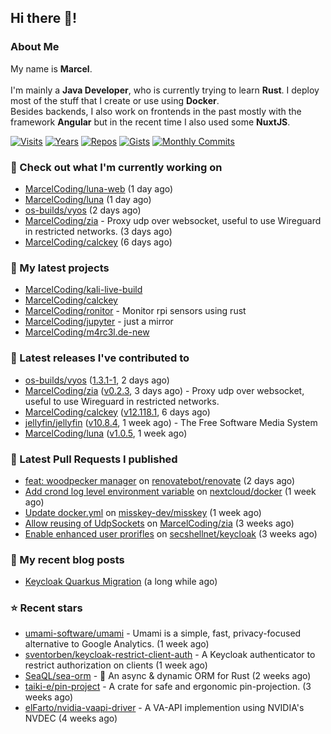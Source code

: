 ## Hi there 👋!




### About Me

My name is **Marcel**.
<br><br>
I'm mainly a **Java Developer**, who is currently trying to learn **Rust**. I deploy most of the stuff that I create or use using **Docker**.
<br>
Besides backends, I also work on frontends in the past mostly with the framework **Angular** but in the recent time I also used some **NuxtJS**. 

[![Visits](https://badges.pufler.dev/visits/MarcelCoding/MarcelCoding?style=flat-square&color=black&logo=github)](https://github.com/MarcelCoding)
[![Years](https://badges.pufler.dev/years/MarcelCoding?style=flat-square&color=black&logo=github)](https://github.com/MarcelCoding)
[![Repos](https://badges.pufler.dev/repos/MarcelCoding?style=flat-square&color=black&logo=github)](https://github.com/MarcelCoding?tab=repositories)
[![Gists](https://badges.pufler.dev/gists/MarcelCoding?style=flat-square&color=black&logo=github)](https://gist.github.com/MarcelCoding)
[![Monthly Commits](https://badges.pufler.dev/commits/monthly/MarcelCoding?style=flat-square&color=black&logo=github)](https://github.com/MarcelCoding)

### 👷 Check out what I'm currently working on

- [MarcelCoding/luna-web](https://github.com/MarcelCoding/luna-web) (1 day ago)
- [MarcelCoding/luna](https://github.com/MarcelCoding/luna) (1 day ago)
- [os-builds/vyos](https://github.com/os-builds/vyos) (2 days ago)
- [MarcelCoding/zia](https://github.com/MarcelCoding/zia) - Proxy udp over websocket, useful to use Wireguard in restricted networks. (3 days ago)
- [MarcelCoding/calckey](https://github.com/MarcelCoding/calckey) (6 days ago)

### 🌱 My latest projects

- [MarcelCoding/kali-live-build](https://github.com/MarcelCoding/kali-live-build)
- [MarcelCoding/calckey](https://github.com/MarcelCoding/calckey)
- [MarcelCoding/ronitor](https://github.com/MarcelCoding/ronitor) - Monitor rpi sensors using rust
- [MarcelCoding/jupyter](https://github.com/MarcelCoding/jupyter) - just a mirror
- [MarcelCoding/m4rc3l.de-new](https://github.com/MarcelCoding/m4rc3l.de-new)

### 🔭 Latest releases I've contributed to

- [os-builds/vyos](https://github.com/os-builds/vyos) ([1.3.1-1](https://github.com/os-builds/vyos/releases/tag/1.3.1-1), 2 days ago)
- [MarcelCoding/zia](https://github.com/MarcelCoding/zia) ([v0.2.3](https://github.com/MarcelCoding/zia/releases/tag/v0.2.3), 3 days ago) - Proxy udp over websocket, useful to use Wireguard in restricted networks.
- [MarcelCoding/calckey](https://github.com/MarcelCoding/calckey) ([v12.118.1](https://github.com/MarcelCoding/calckey/releases/tag/v12.118.1), 6 days ago)
- [jellyfin/jellyfin](https://github.com/jellyfin/jellyfin) ([v10.8.4](https://github.com/jellyfin/jellyfin/releases/tag/v10.8.4), 1 week ago) - The Free Software Media System
- [MarcelCoding/luna](https://github.com/MarcelCoding/luna) ([v1.0.5](https://github.com/MarcelCoding/luna/releases/tag/v1.0.5), 1 week ago)

### 🔨 Latest Pull Requests I published

- [feat: woodpecker manager](https://github.com/renovatebot/renovate/pull/17297) on [renovatebot/renovate](https://github.com/renovatebot/renovate) (2 days ago)
- [Add crond log level environment variable](https://github.com/nextcloud/docker/pull/1805) on [nextcloud/docker](https://github.com/nextcloud/docker) (1 week ago)
- [Update docker.yml](https://github.com/misskey-dev/misskey/pull/9046) on [misskey-dev/misskey](https://github.com/misskey-dev/misskey) (1 week ago)
- [Allow reusing of UdpSockets](https://github.com/MarcelCoding/zia/pull/19) on [MarcelCoding/zia](https://github.com/MarcelCoding/zia) (3 weeks ago)
- [Enable enhanced user prorifles](https://github.com/secshellnet/keycloak/pull/13) on [secshellnet/keycloak](https://github.com/secshellnet/keycloak) (3 weeks ago)

### 📜 My recent blog posts

- [Keycloak Quarkus Migration](https://m4rc3l.de/blog/keycloak-quarkus-migration) (a long while ago)

### ⭐ Recent stars

- [umami-software/umami](https://github.com/umami-software/umami) - Umami is a simple, fast, privacy-focused alternative to Google Analytics. (1 week ago)
- [sventorben/keycloak-restrict-client-auth](https://github.com/sventorben/keycloak-restrict-client-auth) - A Keycloak authenticator to restrict authorization on clients (1 week ago)
- [SeaQL/sea-orm](https://github.com/SeaQL/sea-orm) - 🐚 An async &amp; dynamic ORM for Rust (2 weeks ago)
- [taiki-e/pin-project](https://github.com/taiki-e/pin-project) - A crate for safe and ergonomic pin-projection. (3 weeks ago)
- [elFarto/nvidia-vaapi-driver](https://github.com/elFarto/nvidia-vaapi-driver) - A VA-API implemention using NVIDIA&#39;s NVDEC (4 weeks ago)
